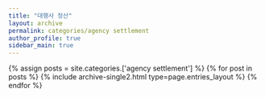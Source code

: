 ```yaml
---
title: "대행사 정산"
layout: archive
permalink: categories/agency settlement
author_profile: true
sidebar_main: true
---
```



{% assign posts = site.categories.['agency settlement'] %}
{% for post in posts %} {% include archive-single2.html type=page.entries_layout %} {% endfor %}